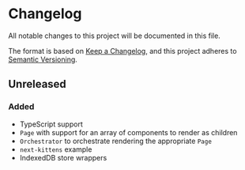 # Changelog

All notable changes to this project will be documented in this file.

The format is based on [Keep a Changelog](https://keepachangelog.com/en/1.0.0/),
and this project adheres to
[Semantic Versioning](https://semver.org/spec/v2.0.0.html).

## Unreleased

### Added

- TypeScript support
- `Page` with support for an array of components to render as children
- `Orchestrator` to orchestrate rendering the appropriate `Page`
- `next-kittens` example
- IndexedDB store wrappers
